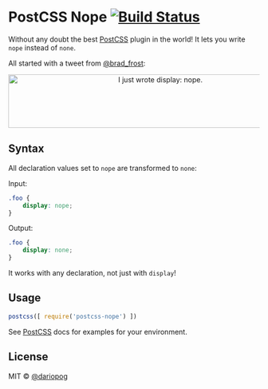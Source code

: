 # PostCSS Nope [![Build Status][ci-img]][ci]

Without any doubt the best [PostCSS] plugin in the world! It lets you write `nope` instead of `none`.

All started with a tweet from [@brad_frost](https://twitter.com/brad_frost):

<p align="center">
  <img src="https://raw.githubusercontent.com/dariopog/static/master/postcss-nope/brad_frost.png" alt="I just wrote display: nope." width="594" height="107"/>
</p>

[PostCSS]: https://github.com/postcss/postcss
[ci-img]:  https://travis-ci.org/dariopog/postcss-nope.svg
[ci]:      https://travis-ci.org/dariopog/postcss-nope

## Syntax
All declaration values set to `nope` are transformed to `none`:

Input:
```css
.foo {
    display: nope;
}
```

Output:
```css
.foo {
    display: none;
}
```
It works with any declaration, not just with `display`!

## Usage
```js
postcss([ require('postcss-nope') ])
```

See [PostCSS] docs for examples for your environment.

## License
MIT © [@dariopog](https://twitter.com/dariopog)
